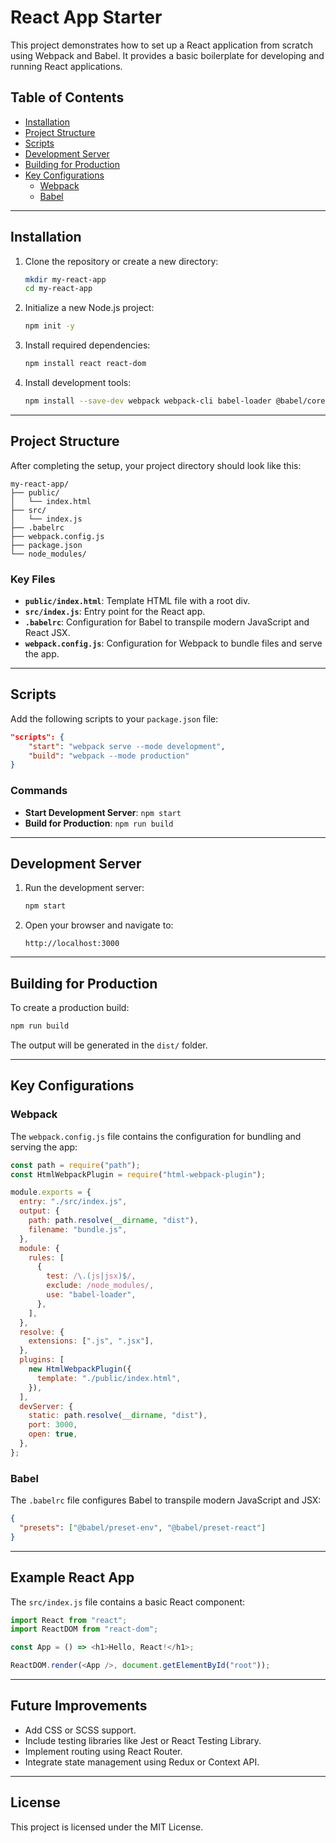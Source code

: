 # React App Starter

This project demonstrates how to set up a React application from scratch using Webpack and Babel. It provides a basic boilerplate for developing and running React applications.

## Table of Contents

- [Installation](#installation)
- [Project Structure](#project-structure)
- [Scripts](#scripts)
- [Development Server](#development-server)
- [Building for Production](#building-for-production)
- [Key Configurations](#key-configurations)
  - [Webpack](#webpack)
  - [Babel](#babel)

---

## Installation

1. Clone the repository or create a new directory:

   ```bash
   mkdir my-react-app
   cd my-react-app
   ```

2. Initialize a new Node.js project:

   ```bash
   npm init -y
   ```

3. Install required dependencies:

   ```bash
   npm install react react-dom
   ```

4. Install development tools:
   ```bash
   npm install --save-dev webpack webpack-cli babel-loader @babel/core @babel/preset-env @babel/preset-react html-webpack-plugin
   ```

---

## Project Structure

After completing the setup, your project directory should look like this:

```
my-react-app/
├── public/
│   └── index.html
├── src/
│   └── index.js
├── .babelrc
├── webpack.config.js
├── package.json
└── node_modules/
```

### Key Files

- **`public/index.html`**: Template HTML file with a root div.
- **`src/index.js`**: Entry point for the React app.
- **`.babelrc`**: Configuration for Babel to transpile modern JavaScript and React JSX.
- **`webpack.config.js`**: Configuration for Webpack to bundle files and serve the app.

---

## Scripts

Add the following scripts to your `package.json` file:

```json
"scripts": {
    "start": "webpack serve --mode development",
    "build": "webpack --mode production"
}
```

### Commands

- **Start Development Server**: `npm start`
- **Build for Production**: `npm run build`

---

## Development Server

1. Run the development server:
   ```bash
   npm start
   ```
2. Open your browser and navigate to:
   ```
   http://localhost:3000
   ```

---

## Building for Production

To create a production build:

```bash
npm run build
```

The output will be generated in the `dist/` folder.

---

## Key Configurations

### Webpack

The `webpack.config.js` file contains the configuration for bundling and serving the app:

```javascript
const path = require("path");
const HtmlWebpackPlugin = require("html-webpack-plugin");

module.exports = {
  entry: "./src/index.js",
  output: {
    path: path.resolve(__dirname, "dist"),
    filename: "bundle.js",
  },
  module: {
    rules: [
      {
        test: /\.(js|jsx)$/,
        exclude: /node_modules/,
        use: "babel-loader",
      },
    ],
  },
  resolve: {
    extensions: [".js", ".jsx"],
  },
  plugins: [
    new HtmlWebpackPlugin({
      template: "./public/index.html",
    }),
  ],
  devServer: {
    static: path.resolve(__dirname, "dist"),
    port: 3000,
    open: true,
  },
};
```

### Babel

The `.babelrc` file configures Babel to transpile modern JavaScript and JSX:

```json
{
  "presets": ["@babel/preset-env", "@babel/preset-react"]
}
```

---

## Example React App

The `src/index.js` file contains a basic React component:

```javascript
import React from "react";
import ReactDOM from "react-dom";

const App = () => <h1>Hello, React!</h1>;

ReactDOM.render(<App />, document.getElementById("root"));
```

---

## Future Improvements

- Add CSS or SCSS support.
- Include testing libraries like Jest or React Testing Library.
- Implement routing using React Router.
- Integrate state management using Redux or Context API.

---

## License

This project is licensed under the MIT License.

